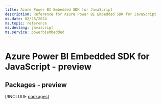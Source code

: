 ```yaml
---
title: Azure Power BI Embedded SDK for JavaScript
description: Reference for Azure Power BI Embedded SDK for JavaScript
ms.date: 02/28/2024
ms.topic: reference
ms.devlang: javascript
ms.service: powerbiembedded
---
```

# Azure Power BI Embedded SDK for JavaScript - preview
## Packages - preview
[!INCLUDE [packages](power-bi-embedded-index.md)]